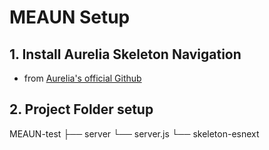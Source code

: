 # MEAUN Setup

## 1. Install Aurelia Skeleton Navigation
- from [Aurelia's official Github](https://github.com/aurelia/skeleton-navigation)

## 2. Project Folder setup
MEAUN-test
├── server
    └── server.js
└── skeleton-esnext